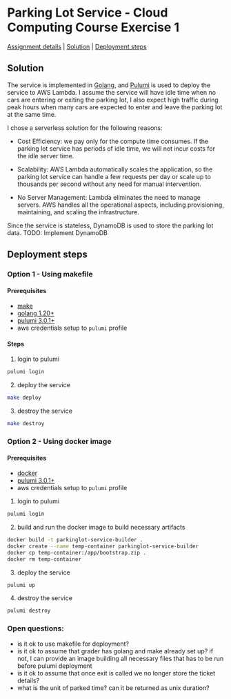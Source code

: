 # Parking Lot Service - Cloud Computing Course Exercise 1

[Assignment details](ASSIGNMENT-README.md#assignment) | [Solution](#solution) | [Deployment steps](#deployment-steps) 


## Solution 

The service is implemented in [Golang](https://go.dev/), and [Pulumi](https://www.pulumi.com/) is used to deploy the service to AWS Lambda. 
I assume the service will have idle time when no cars are entering or exiting the parking lot, I also expect high traffic during peak hours when many cars are expected to enter and leave the parking lot at the same time.

I chose a serverless solution for the following reasons:

- Cost Efficiency: we pay only for the compute time consumes. If the parking lot service has periods of idle time, we will not incur costs for the idle server time.

- Scalability: AWS Lambda automatically scales the application, so the parking lot service can handle a few requests per day or scale up to thousands per second without any need for manual intervention.

- No Server Management: Lambda eliminates the need to manage servers. AWS handles all the operational aspects, including provisioning, maintaining, and scaling the infrastructure.


Since the service is stateless, DynamoDB is used to store the parking lot data. TODO: Implement DynamoDB


## Deployment steps
### Option 1 - Using makefile 
#### Prerequisites
- [make](https://www.incredibuild.com/integrations/gnu-make) 
- [golang 1.20+](https://go.dev/doc/install) 
- [pulumi 3.0.1+](https://www.pulumi.com/docs/install/)
- aws credentials setup to `pulumi` profile

#### Steps
1. login to pulumi
``` bash
pulumi login
```
2. deploy the service 
``` bash 
make deploy
```
3. destroy the service
``` bash
make destroy
```

### Option 2 - Using docker image 
#### Prerequisites
- [docker](https://docs.docker.com/get-docker/) 
- [pulumi 3.0.1+](https://www.pulumi.com/docs/install/)
- aws credentials setup to `pulumi` profile

1. login to pulumi
``` bash
pulumi login
```
2. build and run the docker image to build necessary artifacts
``` bash
docker build -t parkinglot-service-builder .
docker create --name temp-container parkinglot-service-builder
docker cp temp-container:/app/bootstrap.zip .
docker rm temp-container
```
3. deploy the service 
``` bash
pulumi up
```
4. destroy the service
``` bash
pulumi destroy
```


### Open questions:
- is it ok to use makefile for deployment?
- is it ok to assume that grader has golang and make already set up? if not, I can provide an image building all necessary files that has to be run before pulumi deployment
- is it ok to assume that once exit is called we no longer store the ticket details?
- what is the unit of parked time? can it be returned as unix duration?
